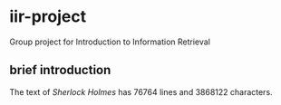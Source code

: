 # iir-project
Group project for Introduction to Information Retrieval

## brief introduction

The text of *Sherlock Holmes* has 76764 lines and 3868122 characters.
